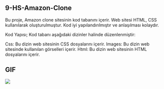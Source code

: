 ## 9-HS-Amazon-Clone
Bu proje, Amazon clone sitesinin kod tabanını içerir. 
Web sitesi HTML, CSS kullanılarak oluşturulmuştur. Kod iyi yapılandırılmıştır ve anlaşılması kolaydır.

Kod Yapısı;
Kod tabanı aşağıdaki dizinler halinde düzenlenmiştir:

Css: Bu dizin web sitesinin CSS dosyalarını içerir. 
Images: Bu dizin web sitesinde kullanılan görselleri içerir. 
Html: Bu dizin web sitesinin HTML dosyalarını içerir.

## GIF
<img src="/amazon.gif" />